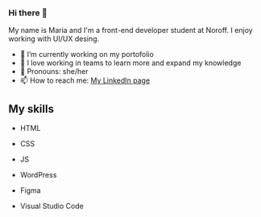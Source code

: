 ### Hi there 👋

My name is Maria and I'm a front-end developer student at Noroff. I enjoy working with UI/UX desing.

- 🌸 I’m currently working on my portofolio 
- 👯 I love working in teams to learn more and expand my knowledge 
- 🌈 Pronouns: she/her
- 📫 How to reach me: [My LinkedIn page](https://www.linkedin.com/in/maria-jaroszewska-94a63b241/)


## My skills

- HTML
- CSS
- JS

- WordPress
- Figma
- Visual Studio Code

<!--
**mariajaro/mariajaro** is a ✨ _special_ ✨ repository because its `README.md` (this file) appears on your GitHub profile.

